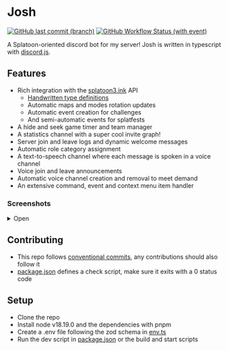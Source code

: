 # Josh

[![GitHub last commit (branch)](https://img.shields.io/github/last-commit/jackssrt/josh/main)](https://github.com/jackssrt/josh/commits/main) [![GitHub Workflow Status (with event)](https://img.shields.io/github/actions/workflow/status/jackssrt/josh/check.yml)](https://github.com/jackssrt/josh/actions)

A Splatoon-oriented discord bot for my server! Josh is written in typescript with [discord.js](https://github.com/discordjs/discord.js).

## Features

- Rich integration with the [splatoon3.ink](https://www.splatoon3.ink) API
  - [Handwritten type definitions](https://github.com/jackssrt/josh/blob/main/src/types/schedulesApi.ts)
  - Automatic maps and modes rotation updates
  - Automatic event creation for challenges
  - And semi-automatic events for splatfests
- A hide and seek game timer and team manager
- A statistics channel with a super cool invite graph!
- Server join and leave logs and dynamic welcome messages
- Automatic role category assignment
- A text-to-speech channel where each message is spoken in a voice channel
- Voice join and leave announcements
- Automatic voice channel creation and removal to meet demand
- An extensive command, event and context menu item handler

### Screenshots

<details>
<summary>Open</summary>
<ul>
<li><img alt="Maps and modes rotation" src="https://raw.githubusercontent.com/jackssrt/josh/main/docs/images/mapsAndModes.png" /></li>
<li><img alt="Salmon run rotation" src="https://raw.githubusercontent.com/jackssrt/josh/main/docs/images/salmonRun.png" /></li>
<li><img alt="Maps and modes rotation in channel topic" src="https://raw.githubusercontent.com/jackssrt/josh/main/docs/images/channelTopic.png"></li>
<li><img alt="Splatfest Event" src="https://raw.githubusercontent.com/jackssrt/josh/main/docs/images/splatfestEvent.png"></li>
<li><img alt="Challenge Event" src="https://raw.githubusercontent.com/jackssrt/josh/main/docs/images/challengeEvent.png"></li>
<li><img alt="Hide and seek" src="https://raw.githubusercontent.com/jackssrt/josh/main/docs/images/hideAndSeek.png"></li>
</ul>
</details>

## Contributing

- This repo follows [conventional commits](https://www.conventionalcommits.org/en/v1.0.0/), any contributions should also follow it
- [package.json](https://github.com/jackssrt/josh/blob/main/package.json) defines a check script, make sure it exits with a 0 status code

## Setup

- Clone the repo
- Install node v18.19.0 and the dependencies with pnpm
- Create a .env file following the zod schema in [env.ts](https://github.com/jackssrt/josh/blob/main/src/env.ts)
- Run the dev script in [package.json](https://github.com/jackssrt/josh/blob/main/package.json) or the build and start scripts
